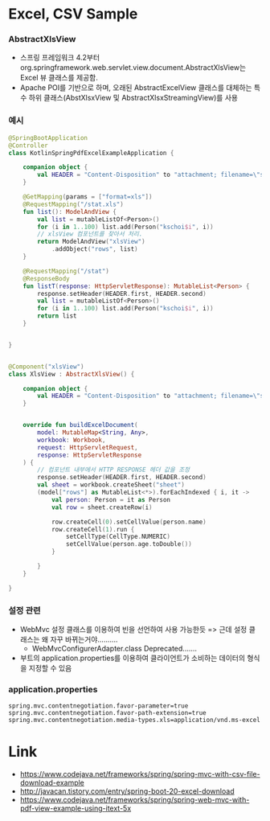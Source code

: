 

# Excel, CSV Sample


### AbstractXlsView
- 스프링 프레임워크 4.2부터 org.springframework.web.servlet.view.document.AbstractXlsView는 Excel 뷰 클래스를 제공함.
- Apache POI를 기반으로 하며, 오래된 AbstractExcelView 클래스를 대체하는 특수 하위 클래스(AbstXlsxView 및 AbstractXlsxStreamingView)를 사용


### 예시
```kotlin
@SpringBootApplication
@Controller
class KotlinSpringPdfExcelExampleApplication {

    companion object {
        val HEADER = "Content-Disposition" to "attachment; filename=\"stat.xls\""
    }

    @GetMapping(params = ["format=xls"])
    @RequestMapping("/stat.xls")
    fun list(): ModelAndView {
        val list = mutableListOf<Person>()
        for (i in 1..100) list.add(Person("kschoi$i", i))
        // xlsView 컴포넌트를 찾아서 처리.
        return ModelAndView("xlsView")
            .addObject("rows", list)
    }

    @RequestMapping("/stat")
    @ResponseBody
    fun listT(response: HttpServletResponse): MutableList<Person> {
        response.setHeader(HEADER.first, HEADER.second)
        val list = mutableListOf<Person>()
        for (i in 1..100) list.add(Person("kschoi$i", i))
        return list
    }


}


@Component("xlsView")
class XlsView : AbstractXlsView() {

    companion object {
        val HEADER = "Content-Disposition" to "attachment; filename=\"stat.xls\""
    }


    override fun buildExcelDocument(
        model: MutableMap<String, Any>,
        workbook: Workbook,
        request: HttpServletRequest,
        response: HttpServletResponse
    ) {
        // 컴포넌트 내부에서 HTTP RESPONSE 헤더 값을 조정
        response.setHeader(HEADER.first, HEADER.second)
        val sheet = workbook.createSheet("sheet")
        (model["rows"] as MutableList<*>).forEachIndexed { i, it ->
            val person: Person = it as Person
            val row = sheet.createRow(i)

            row.createCell(0).setCellValue(person.name)
            row.createCell(1).run {
                setCellType(CellType.NUMERIC)
                setCellValue(person.age.toDouble())
            }

        }
    }

}


```

### 설정 관련
- WebMvc 설정 클래스를 이용하여 빈을 선언하여 사용 가능한듯 => 근데 설정 클래스는 왜 자꾸 바뀌는거야..........
  - WebMvcConfigurerAdapter.class Deprecated.......
- 부트의 application.properties를 이용하여 클라이언트가 소비하는 데이터의 형식을 지정할 수 있음
### application.properties
```properties
spring.mvc.contentnegotiation.favor-parameter=true
spring.mvc.contentnegotiation.favor-path-extension=true
spring.mvc.contentnegotiation.media-types.xls=application/vnd.ms-excel
```


# Link
- https://www.codejava.net/frameworks/spring/spring-mvc-with-csv-file-download-example
- http://javacan.tistory.com/entry/spring-boot-20-excel-download
- https://www.codejava.net/frameworks/spring/spring-web-mvc-with-pdf-view-example-using-itext-5x